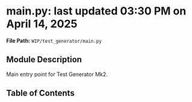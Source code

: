 # main.py: last updated 03:30 PM on April 14, 2025

**File Path:** `WIP/test_generator/main.py`

## Module Description

Main entry point for Test Generator Mk2.

## Table of Contents
